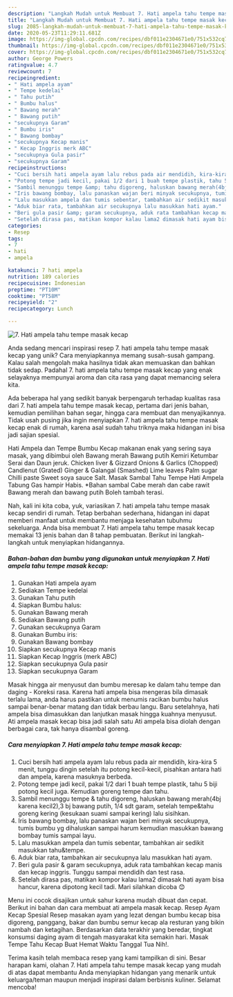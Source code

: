 ```yaml
---
description: "Langkah Mudah untuk Membuat 7. Hati ampela tahu tempe masak kecap Anti Gagal"
title: "Langkah Mudah untuk Membuat 7. Hati ampela tahu tempe masak kecap Anti Gagal"
slug: 2085-langkah-mudah-untuk-membuat-7-hati-ampela-tahu-tempe-masak-kecap-anti-gagal
date: 2020-05-23T11:29:11.681Z
image: https://img-global.cpcdn.com/recipes/dbf011e2304671e0/751x532cq70/7-hati-ampela-tahu-tempe-masak-kecap-foto-resep-utama.jpg
thumbnail: https://img-global.cpcdn.com/recipes/dbf011e2304671e0/751x532cq70/7-hati-ampela-tahu-tempe-masak-kecap-foto-resep-utama.jpg
cover: https://img-global.cpcdn.com/recipes/dbf011e2304671e0/751x532cq70/7-hati-ampela-tahu-tempe-masak-kecap-foto-resep-utama.jpg
author: George Powers
ratingvalue: 4.7
reviewcount: 7
recipeingredient:
- " Hati ampela ayam"
- " Tempe kedelai"
- " Tahu putih"
- " Bumbu halus"
- " Bawang merah"
- " Bawang putih"
- "secukupnya Garam"
- " Bumbu iris"
- " Bawang bombay"
- "secukupnya Kecap manis"
- " Kecap Inggris merk ABC"
- "secukupnya Gula pasir"
- "secukupnya Garam"
recipeinstructions:
- "Cuci bersih hati ampela ayam lalu rebus pada air mendidih, kira-kira 5 menit, tunggu dingin setelah itu potong kecil-kecil, pisahkan antara hati dan ampela, karena masuknya berbeda."
- "Potong tempe jadi kecil, pakai 1/2 dari 1 buah tempe plastik, tahu 5 biji potong kecil juga. Kemudian goreng tempe dan tahu."
- "Sambil menunggu tempe &amp; tahu digoreng, haluskan bawang merah(4bj karena kecil2),3 bj bawang putih, 1/4 sdt garam, setelah tempe&amp;tahu goreng kering (kesukaan suami sampai kering) lalu sisihkan."
- "Iris bawang bombay, lalu panaskan wajan beri minyak secukupnya, tumis bumbu yg dihaluskan sampai harum kemudian masukkan bawang bombay tumis sampai layu."
- "Lalu masukkan ampela dan tumis sebentar, tambahkan air sedikit masukkan tahu&amp;tempe."
- "Aduk biar rata, tambahkan air secukupnya lalu masukkan hati ayam."
- "Beri gula pasir &amp; garam secukupnya, aduk rata tambahkan kecap manis dan kecap inggris. Tunggu sampai mendidih dan test rasa."
- "Setelah dirasa pas, matikan kompor kalau lama2 dimasak hati ayam bisa hancur, karena dipotong kecil tadi. Mari silahkan dicoba 😊"
categories:
- Resep
tags:
- 7
- hati
- ampela

katakunci: 7 hati ampela 
nutrition: 189 calories
recipecuisine: Indonesian
preptime: "PT10M"
cooktime: "PT58M"
recipeyield: "2"
recipecategory: Lunch

---
```



![7. Hati ampela tahu tempe masak kecap](https://img-global.cpcdn.com/recipes/dbf011e2304671e0/751x532cq70/7-hati-ampela-tahu-tempe-masak-kecap-foto-resep-utama.jpg)

Anda sedang mencari inspirasi resep 7. hati ampela tahu tempe masak kecap yang unik? Cara menyiapkannya memang susah-susah gampang. Kalau salah mengolah maka hasilnya tidak akan memuaskan dan bahkan tidak sedap. Padahal 7. hati ampela tahu tempe masak kecap yang enak selayaknya mempunyai aroma dan cita rasa yang dapat memancing selera kita.

Ada beberapa hal yang sedikit banyak berpengaruh terhadap kualitas rasa dari 7. hati ampela tahu tempe masak kecap, pertama dari jenis bahan, kemudian pemilihan bahan segar, hingga cara membuat dan menyajikannya. Tidak usah pusing jika ingin menyiapkan 7. hati ampela tahu tempe masak kecap enak di rumah, karena asal sudah tahu triknya maka hidangan ini bisa jadi sajian spesial.

Hati Ampela dan Tempe Bumbu Kecap makanan enak yang sering saya masak, yang dibimbui oleh Bawang merah Bawang putih Kemiri Ketumbar Serai dan Daun jeruk. Chicken liver &amp; Gizzard Onions &amp; Garlics (Chopped) Candlenut (Grated) Ginger &amp; Galangal (Smashed) Lime leaves Palm sugar Chilli paste Sweet soya sauce Salt. Masak Sambal Tahu Tempe Hati Ampela Tabung Gas hampir Habis. *Bahan sambal Cabe merah dan cabe rawit Bawang merah dan bawang putih Boleh tambah terasi.


Nah, kali ini kita coba, yuk, variasikan 7. hati ampela tahu tempe masak kecap sendiri di rumah. Tetap berbahan sederhana, hidangan ini dapat memberi manfaat untuk membantu menjaga kesehatan tubuhmu sekeluarga. Anda bisa membuat 7. Hati ampela tahu tempe masak kecap memakai 13 jenis bahan dan 8 tahap pembuatan. Berikut ini langkah-langkah untuk menyiapkan hidangannya.

<!--inarticleads1-->

##### Bahan-bahan dan bumbu yang digunakan untuk menyiapkan 7. Hati ampela tahu tempe masak kecap:

1. Gunakan  Hati ampela ayam
1. Sediakan  Tempe kedelai
1. Gunakan  Tahu putih
1. Siapkan  Bumbu halus:
1. Gunakan  Bawang merah
1. Sediakan  Bawang putih
1. Gunakan secukupnya Garam
1. Gunakan  Bumbu iris:
1. Gunakan  Bawang bombay
1. Siapkan secukupnya Kecap manis
1. Siapkan  Kecap Inggris (merk ABC)
1. Siapkan secukupnya Gula pasir
1. Siapkan secukupnya Garam


Masak hingga air menyusut dan bumbu meresap ke dalam tahu tempe dan daging - Koreksi rasa. Karena hati ampela bisa mengeras bila dimasak terlalu lama, anda harus pastikan untuk menumis racikan bumbu halus sampai benar-benar matang dan tidak berbau langu. Baru setelahnya, hati ampela bisa dimasukkan dan lanjutkan masak hingga kuahnya menyusut. Ati ampela masak kecap bisa jadi salah satu Ati ampela bisa diolah dengan berbagai cara, tak hanya disambal goreng. 

<!--inarticleads2-->

##### Cara menyiapkan 7. Hati ampela tahu tempe masak kecap:

1. Cuci bersih hati ampela ayam lalu rebus pada air mendidih, kira-kira 5 menit, tunggu dingin setelah itu potong kecil-kecil, pisahkan antara hati dan ampela, karena masuknya berbeda.
1. Potong tempe jadi kecil, pakai 1/2 dari 1 buah tempe plastik, tahu 5 biji potong kecil juga. Kemudian goreng tempe dan tahu.
1. Sambil menunggu tempe &amp; tahu digoreng, haluskan bawang merah(4bj karena kecil2),3 bj bawang putih, 1/4 sdt garam, setelah tempe&amp;tahu goreng kering (kesukaan suami sampai kering) lalu sisihkan.
1. Iris bawang bombay, lalu panaskan wajan beri minyak secukupnya, tumis bumbu yg dihaluskan sampai harum kemudian masukkan bawang bombay tumis sampai layu.
1. Lalu masukkan ampela dan tumis sebentar, tambahkan air sedikit masukkan tahu&amp;tempe.
1. Aduk biar rata, tambahkan air secukupnya lalu masukkan hati ayam.
1. Beri gula pasir &amp; garam secukupnya, aduk rata tambahkan kecap manis dan kecap inggris. Tunggu sampai mendidih dan test rasa.
1. Setelah dirasa pas, matikan kompor kalau lama2 dimasak hati ayam bisa hancur, karena dipotong kecil tadi. Mari silahkan dicoba 😊


Menu ini cocok disajikan untuk sahur karena mudah dibuat dan cepat. Berikut ini bahan dan cara membuat ati ampela masak kecap. Resep Ayam Kecap Spesial Resep masakan ayam yang lezat dengan bumbu kecap bisa digoreng, panggang, bakar dan bumbu semur kecap ala resturan yang bikin nambah dan ketagihan. Berdasarkan data terakhir yang beredar, tingkat konsumsi daging ayam di tengah masyarakat kita semakin hari. Masak Tempe Tahu Kecap Buat Hemat Waktu Tanggal Tua Nih!. 

Terima kasih telah membaca resep yang kami tampilkan di sini. Besar harapan kami, olahan 7. Hati ampela tahu tempe masak kecap yang mudah di atas dapat membantu Anda menyiapkan hidangan yang menarik untuk keluarga/teman maupun menjadi inspirasi dalam berbisnis kuliner. Selamat mencoba!
